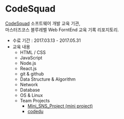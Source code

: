 # CodeSquad

[CodeSquad][1] 소프트웨어 개발 교육 기관,  
마스터즈코스 블루레벨 Web ForntEnd 교육 기록 리포지토리.  

- 수료 기간 : 2017.03.13 - 2017.05.31
- 교육 내용
  - HTML / CSS
  - JavaScript
  - Node.js
  - React.js
  - git & github
  - Data Structure & Algorithm
  - Network
  - Database
  - OS & Linux
  - Team Projects
    - [Mini_SNS_Project (mini project)][2]
    - [codedu][3]

[1]:http://codesquad.kr/
[2]:https://github.com/junhobaik/Mini_SNS_Project/
[3]:https://github.com/junhobaik/codedu/
